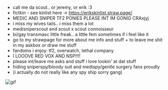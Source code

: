 - call me da scout.. or jeremy, or erik :3
- fictkin - see kinlist here -> https://erikskinlist.straw.page/
- MEDIC AND SNIPER TF2 PONIES PLEASE INT IM GONIG CRAxjyj
- i miss my wives tails.. i miss them a lot
- medisniperscout and scout x scout connoisseur 
- bi/gay transmasc little freak.. a little fem sometimes if i feel like it
- go to my strawpage for more about me info and stuff + to leave me shit in my askbox or draw me stuff
- fandoms i enjoy: tf2, overwatch, lethal company
- I LOOOVE RED VOX AND NSP!!!!
- please int/leave me asks and stuff i love lookin' at dat stuff
- hiding sniperspy/bloody suit and medispy/gentle surgery fans proudly
- (i actually do not really like any spy ship sorry gang)

![gif](https://cdn.discordapp.com/attachments/857675663309668356/1299446510827737088/12132811_cd5b7.gif?ex=67212fde&is=671fde5e&hm=a7e9ef61c6b181b6afba4a8bd189f0787cf70e22fc7314b9d270f8763a2fb144&)
<!---
ianian69/ianian69 is a ✨ special ✨ repository because its `README.md` (this file) appears on your GitHub profile.
You can click the Preview link to take a look at your changes.
--->
